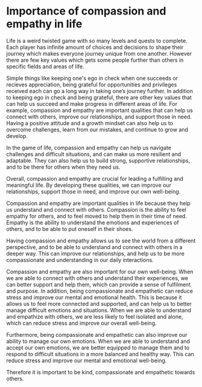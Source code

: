 # Importance of compassion and empathy in life

Life is a weird twisted game with so many levels and quests to complete. Each player has infinite amount of choices and decisions to shape their journey which makes everyone journey unique from one another. However there are few key values which gets some people further than others in specific fields and areas of life.

Simple things like keeping one's ego in check when one succeeds or recieves appreciation, being grateful for opportunities and privileges received each can go a long way in taking one’s journey further. In addition to keeping ego in check and being grateful, there are other key values that can help us succeed and make progress in different areas of life. For example, compassion and empathy are important qualities that can help us connect with others, improve our relationships, and support those in need. Having a positive attitude and a growth mindset can also help us to overcome challenges, learn from our mistakes, and continue to grow and develop.

In the game of life, compassion and empathy can help us navigate challenges and difficult situations, and can make us more resilient and adaptable. They can also help us to build strong, supportive relationships, and to be there for others when they need us.

Overall, compassion and empathy are crucial for leading a fulfilling and meaningful life. By developing these qualities, we can improve our relationships, support those in need, and improve our own well-being.

Compassion and empathy are important qualities in life because they help us understand and connect with others. Compassion is the ability to feel empathy for others, and to feel moved to help them in their time of need. Empathy is the ability to understand the emotions and experiences of others, and to be able to put oneself in their shoes.

Having compassion and empathy allows us to see the world from a different perspective, and to be able to understand and connect with others in a deeper way. This can improve our relationships, and help us to be more compassionate and understanding in our daily interactions.

Compassion and empathy are also important for our own well-being. When we are able to connect with others and understand their experiences, we can better support and help them, which can provide a sense of fulfilment and purpose. In addition, being compassionate and empathetic can reduce stress and improve our mental and emotional health. This is because it allows us to feel more connected and supported, and can help us to better manage difficult emotions and situations. When we are able to understand and empathize with others, we are less likely to feel isolated and alone, which can reduce stress and improve our overall well-being.

Furthermore, being compassionate and empathetic can also improve our ability to manage our own emotions. When we are able to understand and accept our own emotions, we are better equipped to manage them and to respond to difficult situations in a more balanced and healthy way. This can reduce stress and improve our mental and emotional well-being.

Therefore it is important to be kind, compassionate and empathetic towards others.